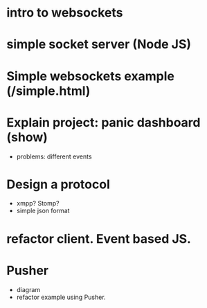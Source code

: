 # intro to websockets

# simple socket server (Node JS)

# Simple websockets example (/simple.html)

# Explain project: panic dashboard (show)
- problems: different events

# Design a protocol
- xmpp? Stomp?
- simple json format

# refactor client. Event based JS.

# Pusher
- diagram
- refactor example using Pusher.